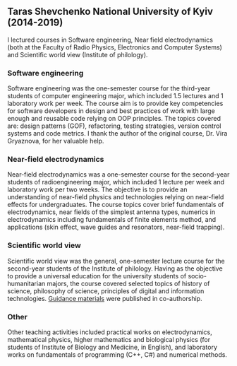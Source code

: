 ## Taras Shevchenko National University of Kyiv (2014-2019)

I lectured courses in Software engineering, Near field electrodynamics (both at the Faculty of Radio Physics, Electronics and Computer Systems) and Scientific world view (Institute of philology). 

### Software engineering 
Software engineering was the one-semester course for the third-year students of computer engineering major, which included 1.5 lectures and 1 laboratory work per week. The course aim is to provide key competencies for software developers in design and best practices of work with large enough and reusable code relying on OOP principles. The topics covered are: design patterns (GOF), refactoring, testing strategies, version control systems and code metrics. I thank the author of the original course, Dr. Vira Gryaznova, for her valuable help.

### Near-field electrodynamics
Near-field electrodynamics was a one-semester course for the second-year students of radioengineering major, which included 1 lecture per week and laboratory work per two weeks. The objective is to provide an understanding of near-field physics and technologies relying on near-field effects for undergraduates.  The course topics cover brief fundamentals of electrodynamics, near fields of the simplest antenna types, numerics in electrodynamics including fundamentals of finite elements method, and applications (skin effect, wave guides and resonators, near-field trapping).

### Scientific world view

Scientific world view was the general, one-semester lecture course for the second-year students of the Institute of philology. Having as the objective to provide a universal education for the university students of socio-humanitarian majors, the course covered selected topics of history of science, philosophy of science, principles of digital and information technologies. [Guidance materials](/research/books.md#education) were published in co-authorship. 

### Other

Other teaching activities included practical works on electrodynamics, mathematical physics, higher mathematics and biological physics (for students of Institute of Biology and Medicine, in English), and laboratory works on fundamentals of programming (C++, C#) and numerical methods.